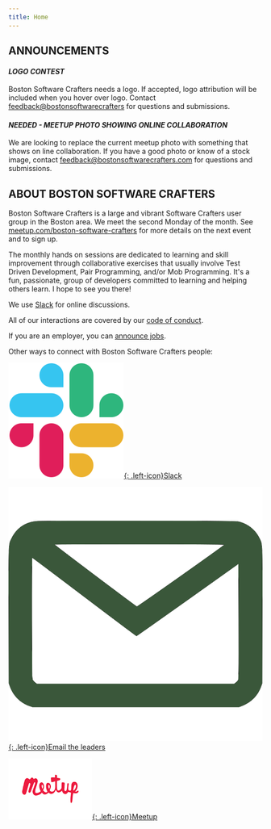 ```yaml
---
title: Home
---
```

## ANNOUNCEMENTS
#### ***LOGO CONTEST***

Boston Software Crafters needs a logo.  If accepted, logo attribution will be included when you hover over logo.   Contact <feedback@bostonsoftwarecrafters> for questions and submissions.

#### ***NEEDED - MEETUP PHOTO SHOWING ONLINE COLLABORATION***

We are looking to replace the current meetup photo with something that shows on line collaboration.  If you have a good photo or know of a stock image, contact <feedback@bostonsoftwarecrafters.com> for questions and submissions.

## ABOUT BOSTON SOFTWARE CRAFTERS
Boston Software Crafters is a large and vibrant Software Crafters user group in the Boston area.  We meet the second Monday of the month. See [meetup.com/boston-software-crafters](https://meetup.com/Boston-Software-Crafters) for more details on the next event and to sign up.

The monthly hands on sessions are dedicated to learning and skill improvement through collaborative exercises that usually involve Test Driven Development, Pair Programming, and/or Mob Programming. It's a fun, passionate, group of developers committed to learning and helping others learn. I hope to see you there!

We use [Slack](slack.md) for online discussions.

All of our interactions are covered by our [code of conduct](code-of-conduct.md).

If you are an employer, you can [announce jobs](jobs.md).

Other ways to connect with Boston Software Crafters people:

[![Slack](assets/images/Slack_Mark_Web.png){: .left-icon}Slack](slack)

[![Email](assets/images/email.png){: .left-icon}Email the leaders](contact)

[![Meetup](assets/images/meetup.png){: .left-icon}Meetup](https://meetup.com/Boston-Software-Crafters)
